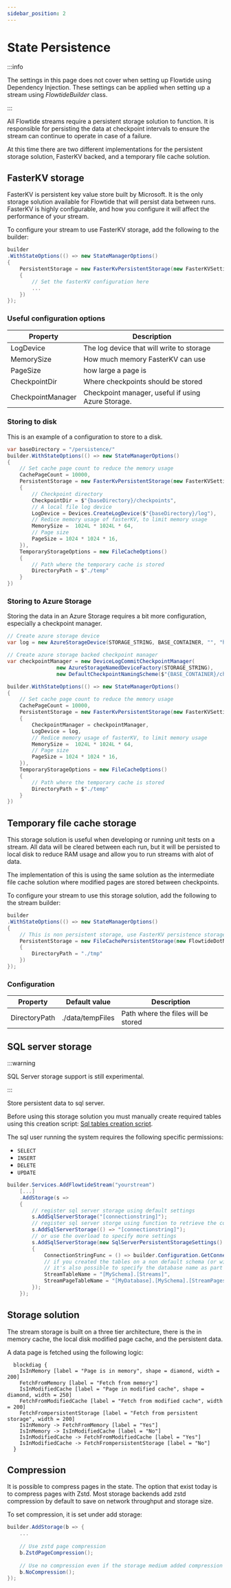 ```yaml
---
sidebar_position: 2
---
```


# State Persistence

:::info

The settings in this page does not cover when setting up Flowtide using Dependency Injection.
These settings can be applied when setting up a stream using *FlowtideBuilder* class.

:::

All Flowtide streams require a persistent storage solution to function.
It is responsible for persisting the data at checkpoint intervals to ensure the stream can continue to operate in case of a failure.

At this time there are two different implementations for the persistent storage solution, FasterKV backed, and a temporary file cache solution.

## FasterKV storage

FasterKV is persistent key value store built by Microsoft. It is the only storage solution available for Flowtide that will persist data between runs.
FasterKV is highly configurable, and how you configure it will affect the performance of your stream.

To configure your stream to use FasterKV storage, add the following to the builder:

```csharp
builder
.WithStateOptions(() => new StateManagerOptions()
{
    PersistentStorage = new FasterKvPersistentStorage(new FasterKVSettings<long, SpanByte>()
    {
        // Set the fasterKV configuration here
        ...
    })
});
```

### Useful configuration options

| Property          | Description                                           |
| ----------------- | ----------------------------------------------------- |
| LogDevice         | The log device that will write to storage             |
| MemorySize        | How much memory FasterKV can use                      |
| PageSize          | how large a page is                                   |
| CheckpointDir     | Where checkpoints should be stored                    |
| CheckpointManager | Checkpoint manager, useful if using Azure Storage.    |

### Storing to disk

This is an example of a configuration to store to a disk.

```csharp
var baseDirectory = "/persistence/"
builder.WithStateOptions(() => new StateManagerOptions()
{
    // Set cache page count to reduce the memory usage
    CachePageCount = 10000,
    PersistentStorage = new FasterKvPersistentStorage(new FasterKVSettings<long, SpanByte>()
    {
        // Checkpoint directory
        CheckpointDir = $"{baseDirectory}/checkpoints",
        // A local file log device
        LogDevice = Devices.CreateLogDevice($"{baseDirectory}/log"),
        // Redice memory usage of fasterKV, to limit memory usage
        MemorySize =  1024L * 1024L * 64,
        // Page size
        PageSize = 1024 * 1024 * 16,
    }),
    TemporaryStorageOptions = new FileCacheOptions()
    {
        // Path where the temporary cache is stored
        DirectoryPath = $"./temp"
    }
})
```

### Storing to Azure Storage

Storing the data in an Azure Storage requires a bit more configuration, especially a checkpoint manager.

```csharp
// Create azure storage device
var log = new AzureStorageDevice(STORAGE_STRING, BASE_CONTAINER, "", "hlog.log");

// Create azure storage backed checkpoint manager
var checkpointManager = new DeviceLogCommitCheckpointManager(
                new AzureStorageNamedDeviceFactory(STORAGE_STRING),
                new DefaultCheckpointNamingScheme($"{BASE_CONTAINER}/checkpoints/"));

builder.WithStateOptions(() => new StateManagerOptions()
{
    // Set cache page count to reduce the memory usage
    CachePageCount = 10000,
    PersistentStorage = new FasterKvPersistentStorage(new FasterKVSettings<long, SpanByte>()
    {
        CheckpointManager = checkpointManager,
        LogDevice = log,
        // Redice memory usage of fasterKV, to limit memory usage
        MemorySize =  1024L * 1024L * 64,
        // Page size
        PageSize = 1024 * 1024 * 16,
    }),
    TemporaryStorageOptions = new FileCacheOptions()
    {
        // Path where the temporary cache is stored
        DirectoryPath = $"./temp"
    }
})
```

## Temporary file cache storage

This storage solution is useful when developing or running unit tests on a stream.
All data will be cleared between each run, but it will be persisted to local disk to reduce RAM usage and allow you to run streams with alot of data.

The implementation of this is using the same solution as the intermediate file cache solution where modified pages are stored between checkpoints.

To configure your stream to use this storage solution, add the following to the stream builder:

```csharp
builder
.WithStateOptions(() => new StateManagerOptions()
{
    // This is non persistent storage, use FasterKV persistence storage instead if you want persistent storage
    PersistentStorage = new FileCachePersistentStorage(new FlowtideDotNet.Storage.FileCacheOptions()
    {
        DirectoryPath = "./tmp"
    })
});
```

### Configuration

| Property      | Default value         | Description                         | 
| ------------- | --------------------- | ----------------------------------- |
| DirectoryPath | ./data/tempFiles      | Path where the files will be stored |


## SQL server storage

:::warning

SQL Server storage support is still experimental.

:::

Store persistent data to sql server. 

Before using this storage solution you must manually create required tables using this creation script: [Sql tables creation script](https://github.com/koralium/flowtide/blob/main/src/FlowtideDotNet.Storage.SqlServer/Script/create_tables.sql).

The sql user running the system requires the following specific permissions:
* `SELECT`
* `INSERT`
* `DELETE`
* `UPDATE`

```csharp
builder.Services.AddFlowtideStream("yourstream")
    [...]
    .AddStorage(s =>
    {
        // register sql server storage using default settings
        s.AddSqlServerStorage("[connectionstring]");
        // register sql server storge using function to retrieve the connection string.
        s.AddSqlServerStorage(() => "[connectionstring]");
        // or use the overload to specify more settings
        s.AddSqlServerStorage(new SqlServerPersistentStorageSettings()
        {
            ConnectionStringFunc = () => builder.Configuration.GetConnectionString("[connectionstring]"),
            // if you created the tables on a non default schema (or with another name) you can specify the full name for the tables used here.
            // it's also possible to specify the database name as part of table name.
            StreamTableName = "[MySchema].[Streams]",
            StreamPageTableName = "[MyDatabase].[MySchema].[StreamPages2]"
        });
    });
```

## Storage solution

The stream storage is built on a three tier architecture, there is the in memory cache, the local disk modified page cache, and the persistent data.

A data page is fetched using the following logic:

```kroki type=blockdiag
  blockdiag {
    IsInMemory [label = "Page is in memory", shape = diamond, width = 200]
    FetchFromMemory [label = "Fetch from memory"]
    IsInModifiedCache [label = "Page in modified cache", shape = diamond, width = 250]
    FetchFromModifiedCache [label = "Fetch from modified cache", width = 200]
    FetchFrompersistentStorage [label = "Fetch from persistent storage", width = 200]
    IsInMemory -> FetchFromMemory [label = "Yes"]
    IsInMemory -> IsInModifiedCache [label = "No"]
    IsInModifiedCache -> FetchFromModifiedCache [label = "Yes"]
    IsInModifiedCache -> FetchFrompersistentStorage [label = "No"]
  }
```

## Compression

It is possible to compress pages in the state.
The option that exist today is to compress pages with Zstd. Most storage backends add zstd compression by default to save on network throughput and storage size.

To set compression, it is set under add storage:

```csharp
builder.AddStorage(b => {
    ...
    
    // Use zstd page compression
    b.ZstdPageCompression();
    
    // Use no compression even if the storage medium added compression
    b.NoCompression();
});
```